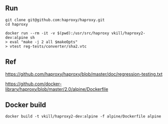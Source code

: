 ## Run

```
git clone git@github.com:haproxy/haproxy.git
cd haproxy

docker run --rm -it -v $(pwd):/usr/src/haproxy vkill/haproxy2-dev:alpine sh
> eval "make -j 2 all $makeOpts"
> vtest reg-tests/converter/sha2.vtc
```

## Ref

https://github.com/haproxy/haproxy/blob/master/doc/regression-testing.txt

https://github.com/docker-library/haproxy/blob/master/2.0/alpine/Dockerfile

## Docker build

```
docker build -t vkill/haproxy2-dev:alpine -f alpine/Dockerfile alpine
```
